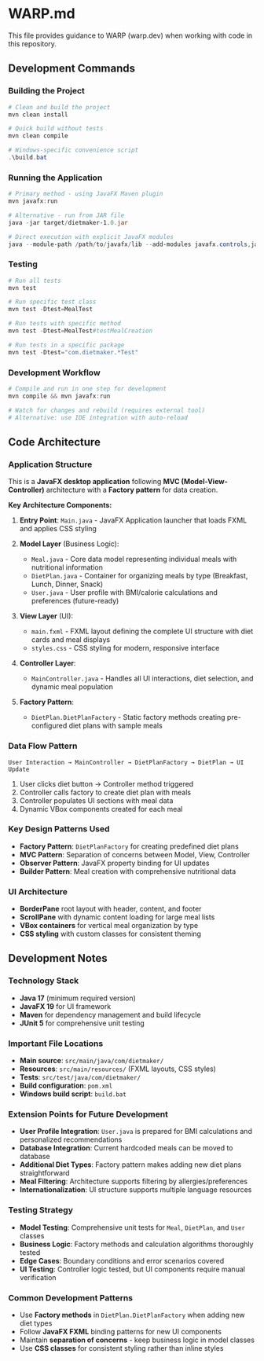# WARP.md

This file provides guidance to WARP (warp.dev) when working with code in this repository.

## Development Commands

### Building the Project
```powershell
# Clean and build the project
mvn clean install

# Quick build without tests
mvn clean compile

# Windows-specific convenience script
.\build.bat
```

### Running the Application
```powershell
# Primary method - using JavaFX Maven plugin
mvn javafx:run

# Alternative - run from JAR file
java -jar target/dietmaker-1.0.jar

# Direct execution with explicit JavaFX modules
java --module-path /path/to/javafx/lib --add-modules javafx.controls,javafx.fxml -cp target/classes com.dietmaker.Main
```

### Testing
```powershell
# Run all tests
mvn test

# Run specific test class
mvn test -Dtest=MealTest

# Run tests with specific method
mvn test -Dtest=MealTest#testMealCreation

# Run tests in a specific package
mvn test -Dtest="com.dietmaker.*Test"
```

### Development Workflow
```powershell
# Compile and run in one step for development
mvn compile && mvn javafx:run

# Watch for changes and rebuild (requires external tool)
# Alternative: use IDE integration with auto-reload
```

## Code Architecture

### Application Structure
This is a **JavaFX desktop application** following **MVC (Model-View-Controller)** architecture with a **Factory pattern** for data creation.

**Key Architecture Components:**

1. **Entry Point**: `Main.java` - JavaFX Application launcher that loads FXML and applies CSS styling

2. **Model Layer** (Business Logic):
   - `Meal.java` - Core data model representing individual meals with nutritional information
   - `DietPlan.java` - Container for organizing meals by type (Breakfast, Lunch, Dinner, Snack) 
   - `User.java` - User profile with BMI/calorie calculations and preferences (future-ready)

3. **View Layer** (UI):
   - `main.fxml` - FXML layout defining the complete UI structure with diet cards and meal displays
   - `styles.css` - CSS styling for modern, responsive interface

4. **Controller Layer**:
   - `MainController.java` - Handles all UI interactions, diet selection, and dynamic meal population

5. **Factory Pattern**:
   - `DietPlan.DietPlanFactory` - Static factory methods creating pre-configured diet plans with sample meals

### Data Flow Pattern
```
User Interaction → MainController → DietPlanFactory → DietPlan → UI Update
```

1. User clicks diet button → Controller method triggered
2. Controller calls factory to create diet plan with meals
3. Controller populates UI sections with meal data
4. Dynamic VBox components created for each meal

### Key Design Patterns Used
- **Factory Pattern**: `DietPlanFactory` for creating predefined diet plans
- **MVC Pattern**: Separation of concerns between Model, View, Controller
- **Observer Pattern**: JavaFX property binding for UI updates
- **Builder Pattern**: Meal creation with comprehensive nutritional data

### UI Architecture
- **BorderPane** root layout with header, content, and footer
- **ScrollPane** with dynamic content loading for large meal lists
- **VBox containers** for vertical meal organization by type
- **CSS styling** with custom classes for consistent theming

## Development Notes

### Technology Stack
- **Java 17** (minimum required version)
- **JavaFX 19** for UI framework
- **Maven** for dependency management and build lifecycle
- **JUnit 5** for comprehensive unit testing

### Important File Locations
- **Main source**: `src/main/java/com/dietmaker/`
- **Resources**: `src/main/resources/` (FXML layouts, CSS styles)
- **Tests**: `src/test/java/com/dietmaker/`
- **Build configuration**: `pom.xml`
- **Windows build script**: `build.bat`

### Extension Points for Future Development
- **User Profile Integration**: `User.java` is prepared for BMI calculations and personalized recommendations
- **Database Integration**: Current hardcoded meals can be moved to database
- **Additional Diet Types**: Factory pattern makes adding new diet plans straightforward
- **Meal Filtering**: Architecture supports filtering by allergies/preferences
- **Internationalization**: UI structure supports multiple language resources

### Testing Strategy
- **Model Testing**: Comprehensive unit tests for `Meal`, `DietPlan`, and `User` classes
- **Business Logic**: Factory methods and calculation algorithms thoroughly tested
- **Edge Cases**: Boundary conditions and error scenarios covered
- **UI Testing**: Controller logic tested, but UI components require manual verification

### Common Development Patterns
- Use **Factory methods** in `DietPlan.DietPlanFactory` when adding new diet types
- Follow **JavaFX FXML** binding patterns for new UI components
- Maintain **separation of concerns** - keep business logic in model classes
- Use **CSS classes** for consistent styling rather than inline styles
